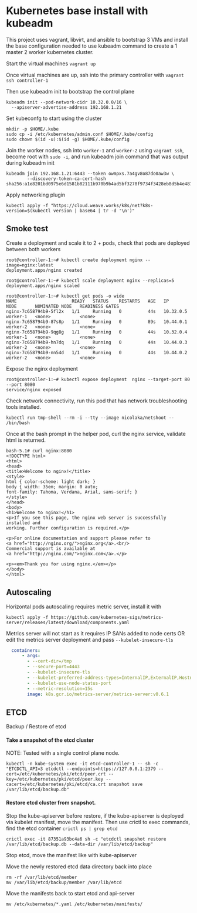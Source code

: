 # Kubernetes base install with kubeadm

This project uses vagrant, libvirt, and ansible to bootstrap 3 VMs and install
the base configuration needed to use kubeadm command to create a 1 master 2 worker
kubernetes cluster.

Start the virtual machines
`vagrant up`

Once virtual machines are up, ssh into the primary controller with
`vagrant ssh controller-1`

Then use kubeadm init to bootstrap the control plane
```
kubeadm init --pod-network-cidr 10.32.0.0/16 \
  --apiserver-advertise-address 192.168.1.21
```

Set kubeconfg to start using the cluster
```
mkdir -p $HOME/.kube
sudo cp -i /etc/kubernetes/admin.conf $HOME/.kube/config
sudo chown $(id -u):$(id -g) $HOME/.kube/config
```

Join the worker nodes, ssh into `worker-1` and `worker-2` using `vagrant ssh`, become root with `sudo -i`, and run kubeadm join command that was output during kubeadm init
```
kubeadm join 192.168.1.21:6443 --token owmpxs.7a4gv8o87do0aw3w \
        --discovery-token-ca-cert-hash sha256:a1e8201bd0975e6d1581b82111b970b9b4ad5bf3278f9734f3428eb8d5b4e487
```

Apply networking plugin
```
kubectl apply -f "https://cloud.weave.works/k8s/net?k8s-version=$(kubectl version | base64 | tr -d '\n')"
```

Smoke test
---

Create a deployment and scale it to 2 + pods, check that pods are deployed between both workers
```
root@controller-1:~# kubectl create deployment nginx --image=nginx:latest
deployment.apps/nginx created

root@controller-1:~# kubectl scale deployment nginx --replicas=5
deployment.apps/nginx scaled

root@controller-1:~# kubectl get pods -o wide
NAME                     READY   STATUS    RESTARTS   AGE   IP          NODE       NOMINATED NODE   READINESS GATES
nginx-7c658794b9-5fl2x   1/1     Running   0          44s   10.32.0.5   worker-1   <none>           <none>
nginx-7c658794b9-87s8p   1/1     Running   0          89s   10.44.0.1   worker-2   <none>           <none>
nginx-7c658794b9-9qg8g   1/1     Running   0          44s   10.32.0.4   worker-1   <none>           <none>
nginx-7c658794b9-hn7dq   1/1     Running   0          44s   10.44.0.3   worker-2   <none>           <none>
nginx-7c658794b9-nn54d   1/1     Running   0          44s   10.44.0.2   worker-2   <none>           <none>
```

Expose the nginx deployment
```
root@controller-1:~# kubectl expose deployment  nginx --target-port 80 --port 8080
service/nginx exposed
```

Check network connectivity, run this pod that has network troubleshooting tools installed. 
```
kubectl run tmp-shell --rm -i --tty --image nicolaka/netshoot -- /bin/bash
```

Once at the bash prompt in the helper pod, curl the nginx service, validate html is returned.
```
bash-5.1# curl nginx:8080
<!DOCTYPE html>
<html>
<head>
<title>Welcome to nginx!</title>
<style>
html { color-scheme: light dark; }
body { width: 35em; margin: 0 auto;
font-family: Tahoma, Verdana, Arial, sans-serif; }
</style>
</head>
<body>
<h1>Welcome to nginx!</h1>
<p>If you see this page, the nginx web server is successfully installed and
working. Further configuration is required.</p>

<p>For online documentation and support please refer to
<a href="http://nginx.org/">nginx.org</a>.<br/>
Commercial support is available at
<a href="http://nginx.com/">nginx.com</a>.</p>

<p><em>Thank you for using nginx.</em></p>
</body>
</html>
```

Autoscaling
---
Horizontal pods autoscaling requires metric server, install it with

```
kubectl apply -f https://github.com/kubernetes-sigs/metrics-server/releases/latest/download/components.yaml
```
Metrics server will not start as it requires IP SANs added to node certs OR
edit the metrics server deployment and pass `--kubelet-insecure-tls`
```yaml
  containers:
      - args:
        - --cert-dir=/tmp
        - --secure-port=4443
        - --kubelet-insecure-tls
        - --kubelet-preferred-address-types=InternalIP,ExternalIP,Hostname
        - --kubelet-use-node-status-port
        - --metric-resolution=15s
        image: k8s.gcr.io/metrics-server/metrics-server:v0.6.1

```

ETCD
---
Backup / Restore of etcd
#### Take a snapshot of the etcd cluster
NOTE: Tested with a single control plane node.
```
kubectl -n kube-system exec -it etcd-controller-1 -- sh -c "ETCDCTL_API=3 etcdctl --endpoints=https://127.0.0.1:2379 --cert=/etc/kubernetes/pki/etcd/peer.crt --key=/etc/kubernetes/pki/etcd/peer.key --cacert=/etc/kubernetes/pki/etcd/ca.crt snapshot save /var/lib/etcd/backup.db"
```

#### Restore etcd cluster from snapshot.
Stop the kube-apiserver before restore, if the kube-apiserver is deployed via kubelet manifest, move the manifest.
Then use crictl to exec commands, find the etcd container `crictl ps | grep etcd`
```
crictl exec -it 87351a93bc4a6 sh -c "etcdctl snapshot restore /var/lib/etcd/backup.db --data-dir /var/lib/etcd/backup"
```
Stop etcd, move the manifest like with kube-apiserver

Move the newly restored etcd data directory back into place

```
rm -rf /var/lib/etcd/member
mv /var/lib/etcd/backup/member /var/lib/etcd
```

Move the manifests back to start etcd and api-server
```
mv /etc/kubernetes/*.yaml /etc/kubernetes/manifests/
```